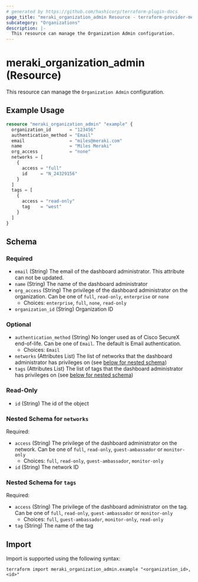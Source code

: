 ```yaml
---
# generated by https://github.com/hashicorp/terraform-plugin-docs
page_title: "meraki_organization_admin Resource - terraform-provider-meraki"
subcategory: "Organizations"
description: |-
  This resource can manage the Organization Admin configuration.
---
```


# meraki_organization_admin (Resource)

This resource can manage the `Organization Admin` configuration.

## Example Usage

```terraform
resource "meraki_organization_admin" "example" {
  organization_id       = "123456"
  authentication_method = "Email"
  email                 = "miles@meraki.com"
  name                  = "Miles Meraki"
  org_access            = "none"
  networks = [
    {
      access = "full"
      id     = "N_24329156"
    }
  ]
  tags = [
    {
      access = "read-only"
      tag    = "west"
    }
  ]
}
```

<!-- schema generated by tfplugindocs -->
## Schema

### Required

- `email` (String) The email of the dashboard administrator. This attribute can not be updated.
- `name` (String) The name of the dashboard administrator
- `org_access` (String) The privilege of the dashboard administrator on the organization. Can be one of `full`, `read-only`, `enterprise` or `none`
  - Choices: `enterprise`, `full`, `none`, `read-only`
- `organization_id` (String) Organization ID

### Optional

- `authentication_method` (String) No longer used as of Cisco SecureX end-of-life. Can be one of `Email`. The default is Email authentication.
  - Choices: `Email`
- `networks` (Attributes List) The list of networks that the dashboard administrator has privileges on (see [below for nested schema](#nestedatt--networks))
- `tags` (Attributes List) The list of tags that the dashboard administrator has privileges on (see [below for nested schema](#nestedatt--tags))

### Read-Only

- `id` (String) The id of the object

<a id="nestedatt--networks"></a>
### Nested Schema for `networks`

Required:

- `access` (String) The privilege of the dashboard administrator on the network. Can be one of `full`, `read-only`, `guest-ambassador` or `monitor-only`
  - Choices: `full`, `read-only`, `guest-ambassador`, `monitor-only`
- `id` (String) The network ID


<a id="nestedatt--tags"></a>
### Nested Schema for `tags`

Required:

- `access` (String) The privilege of the dashboard administrator on the tag. Can be one of `full`, `read-only`, `guest-ambassador` or `monitor-only`
  - Choices: `full`, `guest-ambassador`, `monitor-only`, `read-only`
- `tag` (String) The name of the tag

## Import

Import is supported using the following syntax:

```shell
terraform import meraki_organization_admin.example "<organization_id>,<id>"
```
